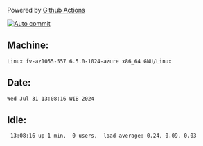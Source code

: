 Powered by [Github Actions](https://github.com/features/actions)

[![Auto commit](https://github.com/hiage/workstation/workflows/Auto%20commit/badge.svg)](https://github.com/hiage/workstation/actions?query=workflow%3A%22Auto+commit%22)

## Machine:
```
Linux fv-az1055-557 6.5.0-1024-azure x86_64 GNU/Linux
```
## Date:
```
Wed Jul 31 13:08:16 WIB 2024
```
## Idle:
```
 13:08:16 up 1 min,  0 users,  load average: 0.24, 0.09, 0.03
```
